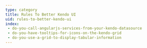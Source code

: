 ```yaml
---
type: category
title: Rules To Better Kendo UI
uid: rules-to-better-kendo-ui
index:
 - do-you-call-angularjs-services-from-your-kendo-datasource
 - do-you-have-tooltips-for-icons-on-the-kendo-grid
 - do-you-use-a-grid-to-display-tabular-information
---
```




